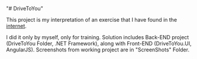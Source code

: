 

"# DriveToYou" 

This project is my interpretation of an exercise that I have found in the <a href="https://notehub.org/9pk10">internet</a>.

I did it only by myself, only for training. Solution includes Back-END project (DriveToYou Folder, .NET Framework), along with Front-END (DriveToYou.UI, AngularJS). Screenshots from working project are in "ScreenShots" Folder.

